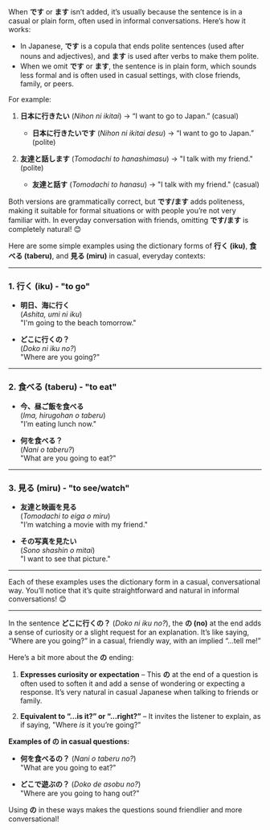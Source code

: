 When **です** or **ます** isn’t added, it’s usually because the sentence is in a casual or plain form, often used in informal conversations. Here’s how it works:

- In Japanese, **です** is a copula that ends polite sentences (used after nouns and adjectives), and **ます** is used after verbs to make them polite.
- When we omit **です** or **ます**, the sentence is in plain form, which sounds less formal and is often used in casual settings, with close friends, family, or peers.

For example:

1. **日本に行きたい** (*Nihon ni ikitai*) → “I want to go to Japan.” (casual)
   - **日本に行きたいです** (*Nihon ni ikitai desu*) → “I want to go to Japan.” (polite)

2. **友達と話します** (*Tomodachi to hanashimasu*) → "I talk with my friend." (polite)
   - **友達と話す** (*Tomodachi to hanasu*) → "I talk with my friend." (casual)

Both versions are grammatically correct, but **です/ます** adds politeness, making it suitable for formal situations or with people you’re not very familiar with. In everyday conversation with friends, omitting **です/ます** is completely natural! 😊

Here are some simple examples using the dictionary forms of **行く (iku)**, **食べる (taberu)**, and **見る (miru)** in casual, everyday contexts:

---

### 1. 行く (iku) - "to go"
- **明日、海に行く**  
  (*Ashita, umi ni iku*)  
  "I'm going to the beach tomorrow."

- **どこに行くの？**  
  (*Doko ni iku no?*)  
  "Where are you going?"

---

### 2. 食べる (taberu) - "to eat"
- **今、昼ご飯を食べる**  
  (*Ima, hirugohan o taberu*)  
  "I’m eating lunch now."

- **何を食べる？**  
  (*Nani o taberu?*)  
  "What are you going to eat?"

---

### 3. 見る (miru) - "to see/watch"
- **友達と映画を見る**  
  (*Tomodachi to eiga o miru*)  
  "I’m watching a movie with my friend."

- **その写真を見たい**  
  (*Sono shashin o mitai*)  
  "I want to see that picture."

---

Each of these examples uses the dictionary form in a casual, conversational way. You’ll notice that it’s quite straightforward and natural in informal conversations! 😊

---

In the sentence **どこに行くの？** (*Doko ni iku no?*), the **の (no)** at the end adds a sense of curiosity or a slight request for an explanation. It’s like saying, “Where are you going?” in a casual, friendly way, with an implied “...tell me!”

Here’s a bit more about the **の** ending:

1. **Expresses curiosity or expectation** – This **の** at the end of a question is often used to soften it and add a sense of wondering or expecting a response. It’s very natural in casual Japanese when talking to friends or family.

2. **Equivalent to “...is it?” or “...right?”** – It invites the listener to explain, as if saying, "Where *is* it you’re going?"

**Examples of の in casual questions:**

- **何を食べるの？** (*Nani o taberu no?*)  
  "What are you going to eat?"

- **どこで遊ぶの？** (*Doko de asobu no?*)  
  "Where are you going to hang out?"

Using **の** in these ways makes the questions sound friendlier and more conversational!
